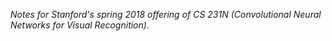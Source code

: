 *Notes for Stanford's spring 2018 offering of CS 231N (Convolutional Neural Networks for Visual Recognition).*

